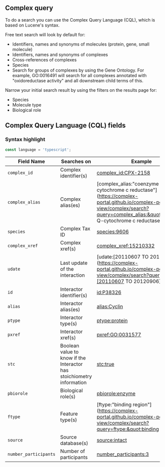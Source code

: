 ## Complex query

To do a search you can use the Complex Query Language (CQL), which is based on Lucene's syntax.

Free text search will look by default for:
- Identifiers, names and synonyms of molecules (protein, gene, small molecule)
- Identifiers, names and synonyms of complexes
- Cross-references of complexes
- Species
- Search for groups of complexes by using the Gene Ontology. For example, GO:0016491 will search for all complexes annotated with "oxidoreductase activity" and all downstream child terms of this.

Narrow your initial search result by using the filters on the results page for:
- Species
- Molecule type
- Biological role

## Complex Query Language (CQL) fields

### Syntax highlight
```typescript
const language = 'typescript';
```

|Field Name            | Searches on                    | Example  |
|----------------------|--------------------------------|----------|
|`complex_id`          | Complex identifier(s)          |[complex_id:CPX-2158](https://complex-portal.github.io/complex-portal-view/complex/search?query=complex_id:CPX-2158 "Search by complex ac")|
|`complex_alias`       | Complex alias(es)              |[complex_alias:&quot;coenzyme Q-cytochrome c reductase&quot;](https://complex-portal.github.io/complex-portal-view/complex/search?query=complex_alias:&quot;coenzyme Q-cytochrome c reductase&quot;)|
|`species`             | Complex Tax ID                 |[species:9606](https://complex-portal.github.io/complex-portal-view/complex/search?query=species:9606)|
|`complex_xref`        | Complex xref(s)                |[complex_xref:15210332](https://complex-portal.github.io/complex-portal-view/complex/search?query=complex_xref:15210332)|
|`udate`               | Last update of the interaction |[udate:\[20110607 TO 20120906\]](https://complex-portal.github.io/complex-portal-view/complex/search?query=udate:[20110607 TO 20120906])|
|`id`                  | Interactor identifier(s)       |[id:P38326](https://complex-portal.github.io/complex-portal-view/complex/search?query=id:P38326)|
|`alias`               | Interactor alias(es)           |[alias:Cyclin](https://complex-portal.github.io/complex-portal-view/complex/search?query=alias:Cyclin)|
|`ptype`               | Interactor type(s)             |[ptype:protein](https://complex-portal.github.io/complex-portal-view/complex/search?query=ptype:protein)|
|`pxref`               | Interactor xref(s)             |[pxref:GO:0031577](https://complex-portal.github.io/complex-portal-view/complex/search?query=pxref:GO:0031577)|
|`stc`                 | Boolean value to know if the Interactor has stoichiometry information|[stc:true](https://complex-portal.github.io/complex-portal-view/complex/search?query=stc:true)|
|`pbiorole`            | Biological role(s)             |[pbiorole:enzyme](https://complex-portal.github.io/complex-portal-view/complex/search?query=pbiorole:enzyme)|
|`ftype`               | Feature type(s)                |[ftype:&quot;binding region&quot;](https://complex-portal.github.io/complex-portal-view/complex/search?query=ftype:&quot;binding region&quot;)|
|`source`              | Source database(s)             |[source:intact](https://complex-portal.github.io/complex-portal-view/complex/search?query=source:intact)|
|`number_participants` | Number of participants         |[number_participants:3](https://complex-portal.github.io/complex-portal-view/complex/search?query=number_participants:3)|
